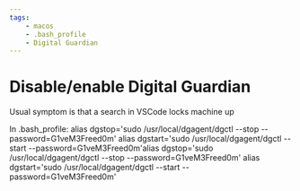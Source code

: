 ```yaml
---
tags:
    - macos
    - .bash_profile
    - Digital Guardian
---
```


 # Disable/enable Digital Guardian

Usual symptom is that a search in VSCode locks machine up

In .bash_profile:
    alias dgstop='sudo /usr/local/dgagent/dgctl --stop --password=G1veM3Freed0m'
    alias dgstart='sudo /usr/local/dgagent/dgctl --start --password=G1veM3Freed0m'alias dgstop='sudo /usr/local/dgagent/dgctl --stop --password=G1veM3Freed0m'
    alias dgstart='sudo /usr/local/dgagent/dgctl --start --password=G1veM3Freed0m'

